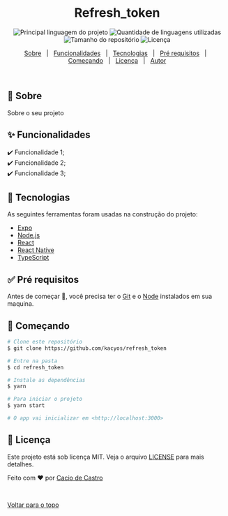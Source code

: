 
<h1 align="center">Refresh_token</h1>

<p align="center">
  <img alt="Principal linguagem do projeto" src="https://img.shields.io/github/languages/top/kacyos/refresh_token?color=56BEB8">

  <img alt="Quantidade de linguagens utilizadas" src="https://img.shields.io/github/languages/count/kacyos/refresh_token?color=56BEB8">

  <img alt="Tamanho do repositório" src="https://img.shields.io/github/repo-size/kacyos/refresh_token?color=56BEB8">

  <img alt="Licença" src="https://img.shields.io/github/license/kacyos/refresh_token?color=56BEB8">

  <!-- <img alt="Github issues" src="https://img.shields.io/github/issues/kacyos/refresh_token?color=56BEB8" /> -->

  <!-- <img alt="Github forks" src="https://img.shields.io/github/forks/kacyos/refresh_token?color=56BEB8" /> -->

  <!-- <img alt="Github stars" src="https://img.shields.io/github/stars/kacyos/refresh_token?color=56BEB8" /> -->
</p>

<!-- Status -->

<!-- <h4 align="center"> 
	🚧  Refresh_token 🚀 Em construção...  🚧
</h4> 

<hr> -->

<p align="center">
  <a href="#dart-sobre">Sobre</a> &#xa0; | &#xa0; 
  <a href="#sparkles-funcionalidades">Funcionalidades</a> &#xa0; | &#xa0;
  <a href="#rocket-tecnologias">Tecnologias</a> &#xa0; | &#xa0;
  <a href="#white_check_mark-pré-requisitos">Pré requisitos</a> &#xa0; | &#xa0;
  <a href="#checkered_flag-começando">Começando</a> &#xa0; | &#xa0;
  <a href="#memo-licença">Licença</a> &#xa0; | &#xa0;
  <a href="https://github.com/kacyos" target="_blank">Autor</a>
</p>

<br>

## :dart: Sobre ##

Sobre o seu projeto

## :sparkles: Funcionalidades ##

:heavy_check_mark: Funcionalidade 1;\
:heavy_check_mark: Funcionalidade 2;\
:heavy_check_mark: Funcionalidade 3;

## :rocket: Tecnologias ##

As seguintes ferramentas foram usadas na construção do projeto:

- [Expo](https://expo.io/)
- [Node.js](https://nodejs.org/en/)
- [React](https://pt-br.reactjs.org/)
- [React Native](https://reactnative.dev/)
- [TypeScript](https://www.typescriptlang.org/)

## :white_check_mark: Pré requisitos ##

Antes de começar :checkered_flag:, você precisa ter o [Git](https://git-scm.com) e o [Node](https://nodejs.org/en/) instalados em sua maquina.

## :checkered_flag: Começando ##

```bash
# Clone este repositório
$ git clone https://github.com/kacyos/refresh_token

# Entre na pasta
$ cd refresh_token

# Instale as dependências
$ yarn

# Para iniciar o projeto
$ yarn start

# O app vai inicializar em <http://localhost:3000>
```

## :memo: Licença ##

Este projeto está sob licença MIT. Veja o arquivo [LICENSE](LICENSE.md) para mais detalhes.


Feito com :heart: por <a href="https://github.com/kacyos" target="_blank">Cacio de Castro</a>

&#xa0;

<a href="#top">Voltar para o topo</a>
